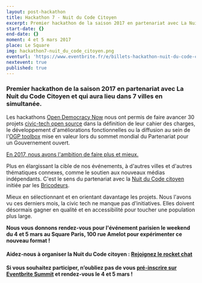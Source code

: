 ```yaml
---
layout: post-hackathon
title: Hackathon 7 - Nuit du Code Citoyen
excerpt: Premier hackathon de la saison 2017 en partenariat avec La Nuit du Code Citoyen et qui aura lieu dans 7 villes en simultanée.
start-date: {}
end-date: {}
moment: 4 et 5 mars 2017
place: Le Square
img: hackathon7-nuit_du_code_citoyen.png
eventurl: 'https://www.eventbrite.fr/e/billets-hackathon-nuit-du-code-citoyen-paris-31635291007'
nextevent: true
published: true
---
```


### Premier hackathon de la saison 2017 en partenariat avec La Nuit du Code Citoyen et qui aura lieu dans 7 villes en simultanée.

Les hackathons [Open Democracy Now](http://opendemocracynow.net/) nous ont permis de faire avancer 30 projets [civic-tech open source](https://medium.com/open-source-politics/la-civic-tech-fran%C3%A7aise-risque-de-se-d%C3%A9tourner-de-la-cr%C3%A9ation-des-biens-communs-num%C3%A9riques-dont-9ebcf5c55c2e#.nm4xj5388) dans la définition de leur cahier des charges, le développement d'améliorations fonctionnelles ou la diffusion au sein de l'[OGP toolbox](https://ogptoolbox.org/) mise en valeur lors du sommet mondial du Partenariat pour un Gouvernement ouvert.  

[En 2017, nous avons l'ambition de faire plus et mieux.](https://medium.com/open-source-politics/2017-ann%C3%A9e-d%C3%A9mocratique-c83d0c42192d#.33x6wq146)

Plus en élargissant la cible de nos événements, à d'autres villes et d'autres thématiques connexes, comme le soutien aux nouveaux médias indépendants. C'est le sens du partenariat avec la [Nuit du Code citoyen](https://www.facebook.com/events/179111149234346/) initiée par les [Bricodeurs](http://lesbricodeurs.fr/).

Mieux en sélectionnant et en orientant davantage les projets. Nous l'avons vu ces derniers mois, la civic tech ne manque pas d'initiatives. Elles doivent désormais gagner en qualité et en accessibilité pour toucher une population plus large.

**Nous vous donnons rendez-vous pour l'événement parisien le weekend du 4 et 5 mars au Square Paris, 100 rue Amelot pour expérimenter ce nouveau format !**  

#### Aidez-nous à organiser la Nuit du Code citoyen : <a href="https://nuitcodecitoyen.rocket.chat/channel/orga-paris" class="btn btn-primary">Rejoignez le rocket chat</a>

**Si vous souhaitez participer, n’oubliez pas de vous [pré-inscrire sur Eventbrite Summit](https://www.eventbrite.fr/e/billets-hackathon-open-democracy-now-5-28821373504) et rendez-vous le 4 et 5 mars !**
